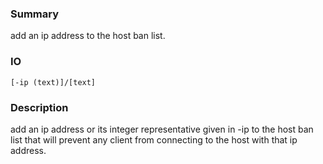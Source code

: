 ### Summary ###

add an ip address to the host ban list.

### IO ###

```[-ip (text)]/[text]```

### Description ###

add an ip address or its integer representative given in -ip to the host ban list that will prevent any client from connecting to the host with that ip address.